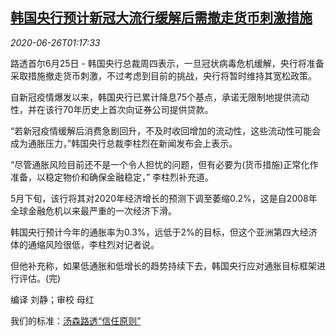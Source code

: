 <!--1593134594000-->
[韩国央行预计新冠大流行缓解后需撤走货币刺激措施](https://cn.reuters.com/article/kr-cen-covid-stimulus-policy-0626-idCNKBS23X058)
------

<div><i>2020-06-26T01:17:33</i></div><div class="StandardArticleBody_body"><p>路透首尔6月25日 - 韩国央行总裁周四表示，一旦冠状病毒危机缓解，央行将准备采取措施撤走货币刺激，不过考虑到目前的挑战，央行将暂时维持其宽松政策。 </p><p>自新冠疫情爆发以来，韩国央行已累计降息75个基点，承诺无限制地提供流动性，并在该行70年历史上首次向证券公司提供贷款。 </p><p>“若新冠疫情缓解后消费急剧回升，不及时收回增加的流动性，这些流动性可能会成为通胀压力，”韩国央行总裁李柱烈在新闻发布会上表示。 </p><p>“尽管通胀风险目前还不是一个令人担忧的问题，但有必要为(货币措施)正常化作准备，以稳定物价和确保金融稳定，” 李柱烈补充道。 </p><p>5月下旬，该行将其对2020年经济增长的预测下调至萎缩0.2%，这是自2008年全球金融危机以来最严重的一次经济下滑。 </p><p>韩国央行预计今年的通胀率为0.3%，远低于2%的目标，但这个亚洲第四大经济体的通缩风险很低，李柱烈对记者说。 </p><p>但他补充称，如果低通胀和低增长的趋势持续下去，韩国央行应对通胀目标框架进行评估。(完) </p><div class="Attribution_container"><div class="Attribution_attribution"><p class="Attribution_content">编译 刘静；审校 母红 </p></div></div><div class="StandardArticleBody_trustBadgeContainer"><span class="StandardArticleBody_trustBadgeTitle">我们的标准：</span><span class="trustBadgeUrl"><a href="https://www.thomsonreuters.cn/content/dam/openweb/documents/pdf/china/brochures/about-us-1.pdf">汤森路透“信任原则”</a></span></div></div>
